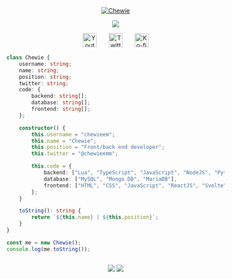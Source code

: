 <p align="center">
  <a href="https://github.com/chewieem">
    <img src="https://i.pinimg.com/736x/f2/fb/df/f2fbdf2f24b519b78b95db400f51975e.jpg" alt="Chewie" /></a>
</p>

<p align="center">
  <a href="https://github.com/chewieem/chewie">
    <img src="https://readme-typing-svg.demolab.com/?lines=Chewie;Welcome+to+my+profile!;Front%2Fback+end+developer&font=Fira%20Code&center=true&width=440&height=45&color=2284F7&vCenter=true&pause=1000&size=22" /></a>
</p>

<!-- Social icons section -->
<p align="center">
  <a href="https://www.youtube.com/@chewiemm"><img width="32px" alt="Youtube" title="Youtube" src="https://i.imgur.com/10SJUfU.png"/></a>
  &#8287;&#8287;&#8287;&#8287;&#8287;
  <a href="https://x.com/chewieemm"><img width="32px" alt="Twitter" title="Twitter" src="https://i.imgur.com/TaKMlzZ.png"/></a>
  &#8287;&#8287;&#8287;&#8287;&#8287;
  <a href="https://ko-fi.com/jlawrence"><img width="32px" alt="Ko-fi" title="Buy me a coffee" src="https://i.imgur.com/vC6gVJn.png"/></a>
</p>

```typescript
class Chewie {
    username: string;
    name: string;
    position: string;
    twitter: string;
    code: {
        backend: string[];
        database: string[];
        frontend: string[];
    };

    constructor() {
        this.username = "chewieem";
        this.name = "Chewie";
        this.position = "Front/back end developer";
        this.twitter = "@chewieemm";

        this.code = {
            backend: ["Lua", "TypeScript", "JavaScript", "NodeJS", "Python", "C#"],
            database: ["MySQL", "Mongo DB", "MariaDB"],
            frontend: ["HTML", "CSS", "JavaScript", "ReactJS", "Svelte", "Vue", "Bootstrap", "TailwindCSS"],
        };
    }

    toString(): string {
        return `${this.name} | ${this.position}`;
    }
}

const me = new Chewie();
console.log(me.toString());



```

<!--📊STATSGRAPH / 🌐WEBSITE: https://github.com/anuraghazra/github-readme-stats -->
<p align="center">
<img src="https://github-readme-stats-trinibs-projects.vercel.app/api?username=chewieem&show_icons=true&theme=tokyonight&border_color=2284F7">

<!--📊STREAKSTATSGRAPH / 🌐WEBSITE: https://github.com/denvercoder1/github-readme-streak-stats -->
<img src="https://github-readme-stats.vercel.app/api/top-langs/?user=chewieem&theme=tokyonight&border=2284F7">


